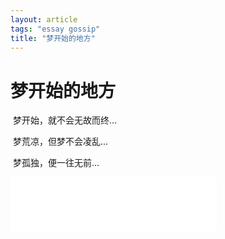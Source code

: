 ```yaml
---
layout: article
tags: "essay gossip"
title: "梦开始的地方"
---
```


# 梦开始的地方

​	梦开始，就不会无故而终...

​	梦荒凉，但梦不会凌乱...

​	梦孤独，便一往无前...



<iframe frameborder="no" border="0" marginwidth="0" marginheight="0" width=330 height=86 src="//music.163.com/outchain/player?type=2&id=413812448&auto=1&height=66"></iframe>
